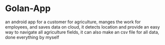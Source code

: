 # Golan-App
an android app for a customer for agriculture, manges the work for employees,
and saves data on cloud, it detects location and provide an easy way to navigate all agriculture fields,
it can also make an csv file for all data, done everything by myself
